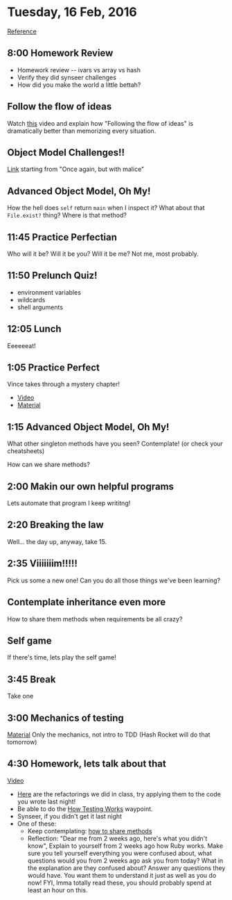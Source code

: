 Tuesday, 16 Feb, 2016
=====================

[Reference](https://github.com/CodePlatoon/curriculum#week-3)


8:00 Homework Review
--------------------

* Homework review -- ivars vs array vs hash
* Verify they did synseer challenges
* How did you make the world a little bettah?

Follow the flow of ideas
------------------------

Watch [this](https://www.youtube.com/watch?v=IkEZEpFU4m4&index=4&list=PLEo7ej2RhHszJy_77UXC8GJpb8LtW-dJT)
video and explain how "Following the flow of ideas" is dramatically better than memorizing every situation.


Object Model Challenges!!
-------------------------

[Link](https://gist.github.com/JoshCheek/ad9f70a6d855be9ed50d)
starting from "Once again, but with malice"


Advanced Object Model, Oh My!
-----------------------------

How the hell does `self` return `main` when I inspect it?
What about that `File.exist?` thing? Where is that method?


11:45 Practice Perfectian
-------------------------

Who will it be? Will it be you? Will it be me? Not me, most probably.


11:50 Prelunch Quiz!
--------------------

* environment variables
* wildcards
* shell arguments


12:05 Lunch
-----------

Eeeeeeat!


1:05 Practice Perfect
---------------------

Vince takes through a mystery chapter!

* [Video](https://vimeo.com/155570261)
* [Material](https://github.com/CodePlatoon/practice-perfect/blob/master/18-try-supermodeling.rb)


1:15 Advanced Object Model, Oh My!
----------------------------------

What other singleton methods have you seen?
Contemplate! (or check your cheatsheets)

How can we share methods?


2:00 Makin our own helpful programs
-----------------------------------

Lets automate that program I keep writitng!


2:20 Breaking the law
---------------------

Well... the day up, anyway, take 15.


2:35 Viiiiiiim!!!!!
-------------------

Pick us some a new one!
Can you do all those things we've been learning?


Contemplate inheritance even more
---------------------------------

How to share them methods when requirements be all crazy?


Self game
---------

If there's time, lets play the self game!

3:45 Break
----------

Take one


3:00 Mechanics of testing
-------------------------

[Material](https://github.com/JoshCheek/how-to-test)
Only the mechanics, not intro to TDD (Hash Rocket will do that tomorrow)


4:30 Homework, lets talk about that
-----------------------------------

[Video](https://vimeo.com/155830357)

* [Here](https://github.com/MatthewSwan/mythical-creatures/commits/josh-refactoring)
  are the refactorings we did in class, try applying them to the code you wrote
  last night!
* Be able to do the [How Testing Works](https://github.com/turingschool/waypoints/blob/master/waypoints/how_testing_works.md)
  waypoint.
* Synseer, if you didn't get it last night
* One of these:
  * Keep contemplating: [how to share methods](https://gist.github.com/JoshCheek/ae599de8287c58f86b20)
  * Reflection: "Dear me from 2 weeks ago, here's what you didn't know",
    Explain to yourself from 2 weeks ago how Ruby works. Make sure you tell
    yourself everything you were confused about, what questions would you from
    2 weeks ago ask you from today? What in the explanation are they confused about?
    Answer any questions they would have. You want them to understand it just as well
    as you do now! FYI, Imma totally read these, you should probably spend at least an hour on this.
